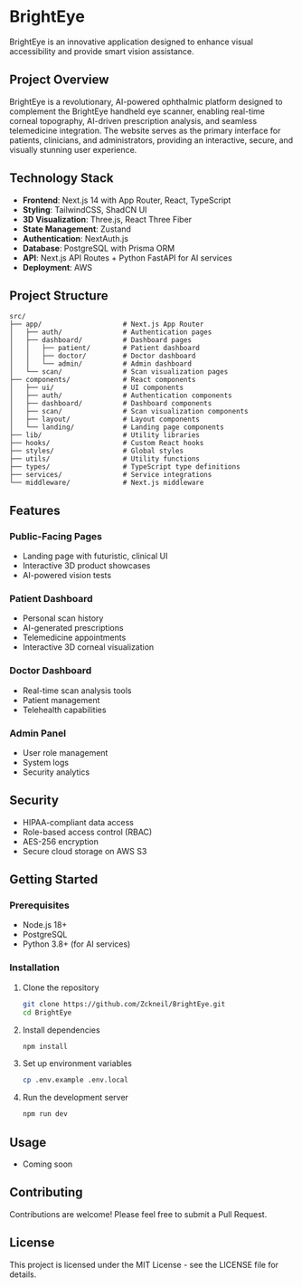 # BrightEye

BrightEye is an innovative application designed to enhance visual accessibility and provide smart vision assistance.

## Project Overview

BrightEye is a revolutionary, AI-powered ophthalmic platform designed to complement the BrightEye handheld eye scanner, enabling real-time corneal topography, AI-driven prescription analysis, and seamless telemedicine integration. The website serves as the primary interface for patients, clinicians, and administrators, providing an interactive, secure, and visually stunning user experience.

## Technology Stack

- **Frontend**: Next.js 14 with App Router, React, TypeScript
- **Styling**: TailwindCSS, ShadCN UI
- **3D Visualization**: Three.js, React Three Fiber
- **State Management**: Zustand
- **Authentication**: NextAuth.js
- **Database**: PostgreSQL with Prisma ORM
- **API**: Next.js API Routes + Python FastAPI for AI services
- **Deployment**: AWS

## Project Structure

```
src/
├── app/                    # Next.js App Router
│   ├── auth/               # Authentication pages
│   ├── dashboard/          # Dashboard pages
│   │   ├── patient/        # Patient dashboard
│   │   ├── doctor/         # Doctor dashboard
│   │   └── admin/          # Admin dashboard
│   └── scan/               # Scan visualization pages
├── components/             # React components
│   ├── ui/                 # UI components
│   ├── auth/               # Authentication components
│   ├── dashboard/          # Dashboard components
│   ├── scan/               # Scan visualization components
│   ├── layout/             # Layout components
│   └── landing/            # Landing page components
├── lib/                    # Utility libraries
├── hooks/                  # Custom React hooks
├── styles/                 # Global styles
├── utils/                  # Utility functions
├── types/                  # TypeScript type definitions
├── services/               # Service integrations
└── middleware/             # Next.js middleware
```

## Features

### Public-Facing Pages
- Landing page with futuristic, clinical UI
- Interactive 3D product showcases
- AI-powered vision tests

### Patient Dashboard
- Personal scan history
- AI-generated prescriptions
- Telemedicine appointments
- Interactive 3D corneal visualization

### Doctor Dashboard
- Real-time scan analysis tools
- Patient management
- Telehealth capabilities

### Admin Panel
- User role management
- System logs
- Security analytics

## Security

- HIPAA-compliant data access
- Role-based access control (RBAC)
- AES-256 encryption
- Secure cloud storage on AWS S3

## Getting Started

### Prerequisites

- Node.js 18+
- PostgreSQL
- Python 3.8+ (for AI services)

### Installation

1. Clone the repository
   ```bash
   git clone https://github.com/Zckneil/BrightEye.git
   cd BrightEye
   ```

2. Install dependencies
   ```bash
   npm install
   ```

3. Set up environment variables
   ```bash
   cp .env.example .env.local
   ```

4. Run the development server
   ```bash
   npm run dev
   ```

## Usage

- Coming soon

## Contributing

Contributions are welcome! Please feel free to submit a Pull Request.

## License

This project is licensed under the MIT License - see the LICENSE file for details. 